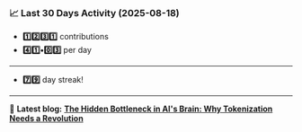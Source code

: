 <!--START_STATS-->
### 📈 Last 30 Days Activity (2025-08-18)  
- **1️⃣2️⃣3️⃣1️⃣** contributions  
- **4️⃣1️⃣•0️⃣3️⃣** per day
---
- **7️⃣9️⃣** day streak!
---
📝 **Latest blog:** [**The Hidden Bottleneck in AI's Brain: Why Tokenization Needs a Revolution**](https://andriak.com/blog/tokenization-revolution)
<!--END_STATS-->
